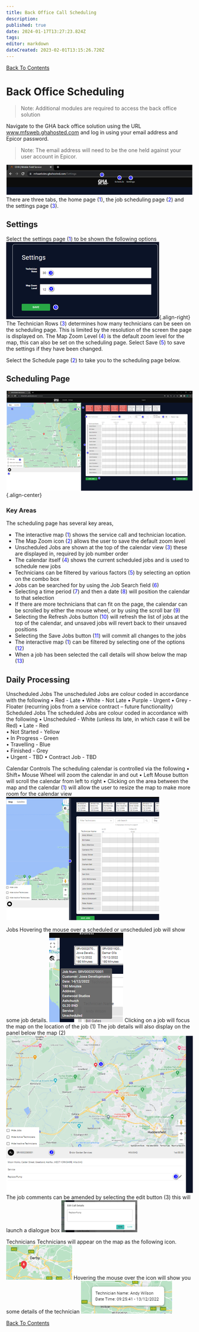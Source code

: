 ```yaml
---
title: Back Office Call Scheduling
description: 
published: true
date: 2024-01-17T13:27:23.824Z
tags: 
editor: markdown
dateCreated: 2023-02-01T13:15:26.720Z
---
```


[Back To Contents](.)

# <div id="test"> Back Office Scheduling </div>

> Note:
Additional modules are required to access the back office solution

Navigate to the GHA back office solution using the URL www.mfsweb.ghahosted.com and log in using your email address and Epicor password.

> Note:
The email address will need to be the one held against your user account in Epicor.

![back_office_1.png](/mfsassets/back_office_1.png)
There are three tabs, the home page (<span style="color:blue">1</span>), the job scheduling page (<span style="color:blue">2</span>) and the settings page (<span style="color:blue">3</span>).

## Settings
Select the settings page (<span style="color:blue">1</span>) to be shown the following options
![back_office_2.png](/mfsassets/back_office_2.png){.align-right}
The Technician Rows (<span style="color:blue">3</span>) determines how many technicians can be seen on the scheduling page.
This is limited by the resolution of the screen the page is displayed on.
The Map Zoom Level (<span style="color:blue">4</span>) is the default zoom level for the map, this can also be set on the scheduling page. Select Save (<span style="color:blue">5</span>) to save the settings if they have been changed.


Select the Schedule page (<span style="color:blue">2</span>) to take you to the scheduling page below.


## Scheduling Page

![back_office_3.png](/mfsassets/back_office_3.png){.align-center}
### Key Areas
The scheduling page has several key areas, 
- The interactive map (<span style="color:blue">1</span>) shows the service call and technician location.
- The Map Zoom icon (<span style="color:blue">2</span>) allows the user to save the default zoom level
- Unscheduled Jobs are shown at the top of the calendar view (<span style="color:blue">3</span>) these are displayed in, required by job number order
- The calendar itself (<span style="color:blue">4</span>) shows the current scheduled jobs and is used to schedule new jobs
- Technicians can be filtered by various factors (<span style="color:blue">5</span>) by selecting an option on the combo box
- Jobs can be searched for by using the Job Search field (<span style="color:blue">6</span>)
- Selecting a time period (<span style="color:blue">7</span>) and then a date (<span style="color:blue">8</span>) will position the calendar to that selection
- If there are more technicians that can fit on the page, the calendar can be scrolled by either the mouse wheel, or by using the scroll bar (<span style="color:blue">9</span>)
- Selecting the Refresh Jobs button (<span style="color:blue">10</span>) will refresh the list of jobs at the top of the calendar, and unsaved jobs will revert back to their unsaved positions
- Selecting the Save Jobs button (<span style="color:blue">11</span>) will commit all changes to the jobs
- The interactive map (<span style="color:blue">1</span>) can be filtered by selecting one of the options (<span style="color:blue">12</span>)
- When a job has been selected the call details will show below the map (<span style="color:blue">13</span>)

##  Daily Processing

Unscheduled Jobs
The unscheduled Jobs are colour coded in accordance with the following
•	Red 	-	Late
•	White	-	Not Late
•	Purple	-	Urgent
•	Grey	-	Floater (recurring jobs from a service contract – future functionality)
Scheduled Jobs
The scheduled Jobs are colour coded in accordance with the following
•	Unscheduled -	White (unless its late, in which case it will be Red)
•	Late	-	Red		
•	Not Started -	Yellow		
•	In Progress -	Green	
•	Travelling -	Blue		
•	Finished -	Grey	
•	Urgent -		TBD
•	Contract Job -	TBD


Calendar Controls
The scheduling calendar is controlled via the following
•	Shift+ Mouse Wheel will zoom the calendar in and out
•	Left Mouse button will scroll the calendar from left to right
•	Clicking on the area between the map and the calendar (<span style="color:blue">1</span>) will allow the user to resize the map to make more room for the calendar view
![mfs_9.png](/mfsassets/mfs_9.png)

Jobs
Hovering the mouse over a scheduled or unscheduled job will show some job details.
![mfs_10.png](/mfsassets/mfs_10.png)
Clicking on a job will focus the map on the location of the job (1)
The job details will also display on the panel below the map (2)
![mfs_11.png](/mfsassets/mfs_11.png)
The job comments can be amended by selecting the edit button (3) this will launch a dialogue box
![mfs_12.png](/mfsassets/mfs_12.png)

Technicians
Technicians will appear on the map as the following icon.
![mfs_13.png](/mfsassets/mfs_13.png)
Hovering the mouse over the icon will show you some details of the technician
![mfs_14.png](/mfsassets/mfs_14.png)

[Back To Contents](.)
  

